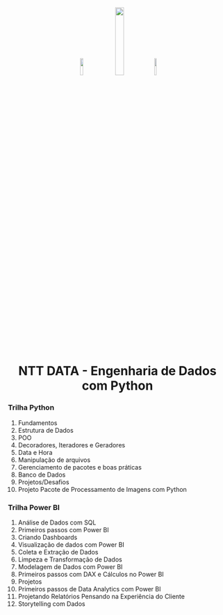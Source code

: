 <h1 align="center">
    
<p align="center">
<img src= "https://upload.wikimedia.org/wikipedia/commons/1/1f/Python_logo_01.svg" width="12%" height="10%"/>
<img src= "https://github.com/user-attachments/assets/3071fc46-505f-4f87-900e-2646877dea96" width="20%" height="20%"/>
<img src= "https://upload.wikimedia.org/wikipedia/commons/c/cf/New_Power_BI_Logo.svg" width="10%" height="10%"/>

<h1 align="center"><b>NTT DATA - Engenharia de Dados com Python </b></h1>


<p align="center"> 

### Trilha Python 

1. Fundamentos
2. Estrutura de Dados
3. POO
4. Decoradores, Iteradores e Geradores
5. Data e Hora
6. Manipulação de arquivos
7. Gerenciamento de pacotes e boas práticas
8. Banco de Dados
9. Projetos/Desafios
10. Projeto Pacote de Processamento de Imagens com Python

### Trilha Power BI

1. Análise de Dados com SQL
2. Primeiros passos com Power BI
3. Criando Dashboards
4. Visualização de dados com Power BI
5. Coleta e Extração de Dados
6. Limpeza e Transformação de Dados
7. Modelagem de Dados com Power BI
8. Primeiros passos com DAX e Cálculos no Power BI
9. Projetos
10. Primeiros passos de Data Analytics com Power BI
11. Projetando Relatórios Pensando na Experiência do Cliente
12. Storytelling com Dados 
   
